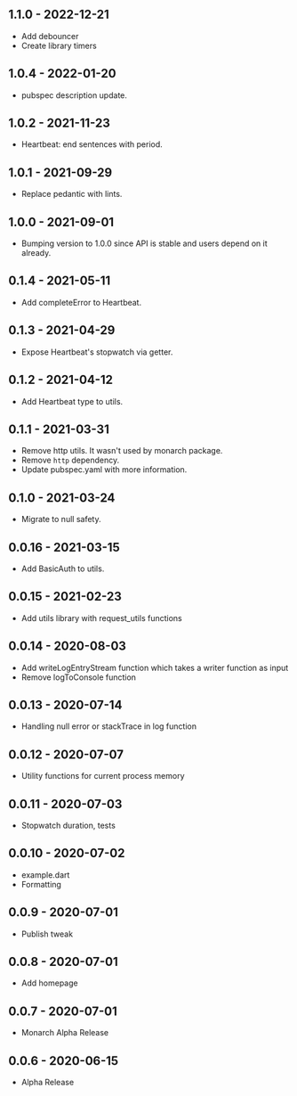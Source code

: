 ## 1.1.0 - 2022-12-21
- Add debouncer
- Create library timers

## 1.0.4 - 2022-01-20
- pubspec description update.

## 1.0.2 - 2021-11-23
- Heartbeat: end sentences with period.

## 1.0.1 - 2021-09-29
- Replace pedantic with lints.

## 1.0.0 - 2021-09-01
- Bumping version to 1.0.0 since API is stable and users depend on it already.

## 0.1.4 - 2021-05-11
- Add completeError to Heartbeat.

## 0.1.3 - 2021-04-29
- Expose Heartbeat's stopwatch via getter.

## 0.1.2 - 2021-04-12
- Add Heartbeat type to utils.

## 0.1.1 - 2021-03-31
- Remove http utils. It wasn't used by monarch package.
- Remove `http` dependency.
- Update pubspec.yaml with more information.

## 0.1.0 - 2021-03-24
- Migrate to null safety.

## 0.0.16 - 2021-03-15
- Add BasicAuth to utils.

## 0.0.15 - 2021-02-23
- Add utils library with request_utils functions

## 0.0.14 - 2020-08-03
- Add writeLogEntryStream function which takes a writer function as input
- Remove logToConsole function

## 0.0.13 - 2020-07-14
- Handling null error or stackTrace in log function

## 0.0.12 - 2020-07-07
- Utility functions for current process memory

## 0.0.11 - 2020-07-03
- Stopwatch duration, tests

## 0.0.10 - 2020-07-02
- example.dart
- Formatting

## 0.0.9 - 2020-07-01
- Publish tweak

## 0.0.8 - 2020-07-01
- Add homepage

## 0.0.7 - 2020-07-01
- Monarch Alpha Release

## 0.0.6 - 2020-06-15
- Alpha Release
